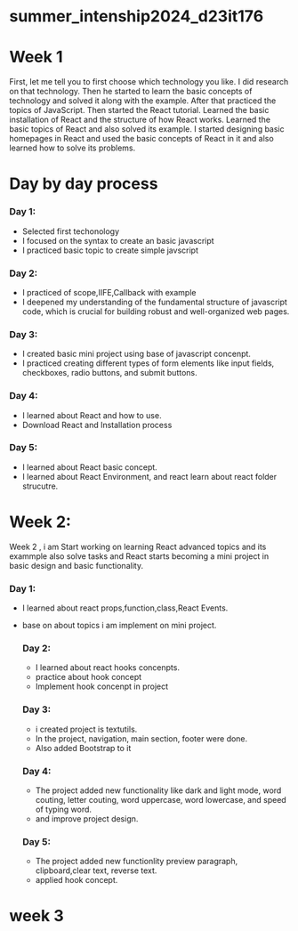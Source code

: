 # summer_intenship2024_d23it176
# Week 1
First, let me tell you to first choose which technology you like. I did research on that technology. Then he started to learn the basic concepts of technology and solved it along with the example.
 After that practiced the topics of JavaScript. Then started the React tutorial. Learned the basic installation of React and the structure of how React works. Learned the basic topics of React and also solved its example.
 I started designing basic homepages in React and used the basic concepts of React in it and also learned how to solve its problems.
# Day by day process
 ### Day 1:
- Selected first techonology
- I focused on the syntax to create an basic javascript
- I practiced basic topic to create simple javscript
 ### Day 2:
- I practiced of scope,IIFE,Callback with example
- I deepened my understanding of the fundamental structure of javascript code, which is crucial for building robust and well-organized web pages.
 ### Day 3:
- I created basic mini project using base of javascript concenpt.
- I practiced creating different types of form elements like input fields, checkboxes, radio buttons, and submit buttons.
 ### Day 4:
- I learned about React and how to use.
- Download React and Installation process
 ### Day 5:
- I learned about React basic concept.
- I learned about React Environment, and react learn about react folder strucutre.

# Week 2: 
Week 2 , i am  Start working on learning React advanced topics and its exammple also solve tasks and React starts becoming a mini project in basic design and basic functionality.
  ### Day 1:
- I learned about react props,function,class,React Events.
- base on about topics i am implement on mini project.

  ### Day 2:
  - I learned about react hooks concenpts.
  - practice about hook concept
  - Implement hook concenpt in project

  ### Day 3:
  - i created project is textutils.
  - In the project, navigation, main section, footer were done.
  - Also added Bootstrap to it
  ### Day 4:
  - The project added new functionality like dark and light mode, word couting, letter couting, word uppercase, word lowercase, and speed of typing word.
  - and improve project design.

  ### Day 5:
  - The project added new functionlity preview paragraph, clipboard,clear text, reverse text.
  - applied hook concept.

# week 3 


    
    
  
  
  
 
